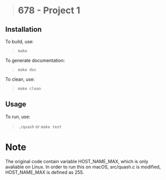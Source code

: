 > # 678 - Project 1

## Installation
To build, use:
> `make`

To generate documentation:
> `make doc`

To clean, use:
> `make clean`

## Usage

To run, use:
> `./quash`
or
> `make test`

# Note
The original code contain variable HOST_NAME_MAX, which is only avaliable on Linux.
In order to run this on macOS, src/quash.c is modified, HOST_NAME_MAX is defined as 255.
